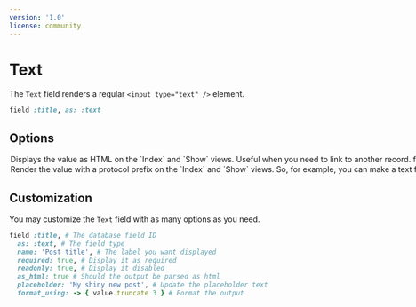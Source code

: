 ```yaml
---
version: '1.0'
license: community
---
```


# Text

The `Text` field renders a regular `<input type="text" />` element.

```ruby
field :title, as: :text
```
## Options

<Option name="`as_html`">
Displays the value as HTML on the `Index` and `Show` views. Useful when you need to link to another record.

```ruby
field :title, as: :text, as_html: true do |&args|
  '<a href="https://avohq.io">Avo</a>'
end
```

<!-- @include: ./../common/default_boolean_false.md-->
</Option>


<Option name="`protocol`">
Render the value with a protocol prefix on the `Index` and `Show` views. So, for example, you can make a text field a `mailto` link very quickly.

```ruby{3}
field :email,
  as: :text,
  protocol: :mailto
```

<DemoVideo demo-video="https://www.youtube.com/watch?v=MfryUtcXqvU&t=662s" />

#### Default

`nil`

#### Possible values

`mailto`, `tel`, or any other string value you need to pass to it.
</Option>

<!-- @include: ./../common/link_to_resource_common.md-->

## Customization

You may customize the `Text` field with as many options as you need.

```ruby
field :title, # The database field ID
  as: :text, # The field type
  name: 'Post title', # The label you want displayed
  required: true, # Display it as required
  readonly: true, # Display it disabled
  as_html: true # Should the output be parsed as html
  placeholder: 'My shiny new post', # Update the placeholder text
  format_using: -> { value.truncate 3 } # Format the output
```
